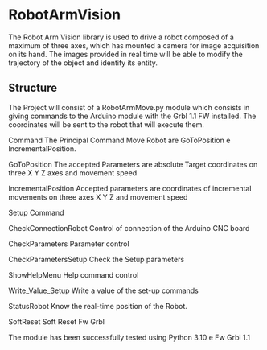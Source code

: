 # RobotArmVision

The Robot Arm Vision library is used to drive a robot composed of a maximum of three axes, which has mounted a camera for image acquisition on its hand.
The images provided in real time will be able to modify the trajectory of the object and identify its entity.

## Structure
The Project will consist of a RobotArmMove.py module which consists in giving commands to the Arduino module with the Grbl 1.1 FW installed.
The coordinates will be sent to the robot that will execute them.

Command
The Principal Command Move Robot are GoToPosition e IncrementalPosition.

GoToPosition
The accepted Parameters are absolute Target coordinates on three X Y Z axes and movement speed

IncrementalPosition
Accepted parameters are coordinates of incremental movements on three axes X Y Z and movement speed

Setup Command

CheckConnectionRobot 
Control of connection of the Arduino CNC board

CheckParameters
Parameter control

CheckParametersSetup
Check the Setup parameters

ShowHelpMenu
Help command control

Write_Value_Setup
Write a value of the set-up commands

StatusRobot
Know the real-time position of the Robot.

SoftReset
Soft Reset Fw Grbl


The module has been successfully tested using Python 3.10 e Fw Grbl 1.1


